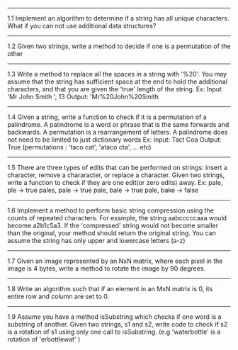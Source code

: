 <hr>
1.1
Implement an algorithm to determine if a string has all unique characters. What if you can not use additional data structures?
<hr>
1.2
Given two strings, write a method to decide if one is a permutation of the other
<hr>
1.3
Write a method to replace all the spaces in a string with '%20'. You may assume that the string has sufficient space at the end to  hold the additional characters, and that you are given the 'true' length of the string.
Ex:
Input 'Mr John Smith    ', 13
Output: 'Mr%20John%20Smith
<hr>
1.4
Given a string, write a function to check if it is a permutation of a palindrome. A palindrome is a word or phrase that is the same forwards and backwards. A permutation is a rearrangement of letters. A palindrome does not need to be limited to just dictionary words
Ex:
Input: Tact Coa
Output: True (permutations : 'taco cat', 'ataco cta', ... etc)
<hr>
1.5
There are three types of edits that can be performed on strings: insert a character, remove a chararacter, or replace a character. Given two strings, write a function to check if they are one edit(or zero edits) away.
Ex:
pale, ple -> true
pales, pale -> true
pale, bale -> true
pale, bake -> false
<hr>
1.6
Implement a method to perform basic string compression using the counts of repeated characters. For example, the string aabcccccaaa would become a2b1c5a3. If the 'compressed' string would not become smaller than the original, your method should return the original string. You can assume the string has only upper and lowercase letters (a-z)
<hr>
1.7
Given an image represented by an NxN  matrix, where each pixel in the image is 4 bytes, write a method to rotate the image by 90 degrees.
<hr>
1.8
Write an algorithm such that if an element in an MxN matrix is 0, its entire row and column are set to 0.
<hr>
1.9
Assume you have a method isSubstring which checks if one word is a substring of another. Given two strings, s1 and s2, write code to check if s2 is a rotation of s1 using only one call to isSubstring. (e.g 'waterbottle' is a rotation of 'erbottlewat' )

